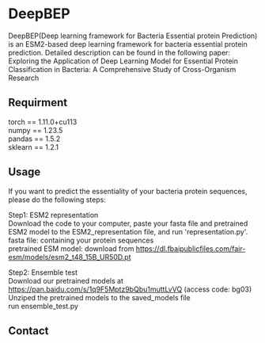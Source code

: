# DeepBEP
DeepBEP(Deep learning framework for Bacteria Essential protein Prediction) is an ESM2-based deep learning framework for bacteria essential protein prediction.
Detailed description can be found in the following paper:
Exploring the Application of  Deep Learning Model for Essential Protein Classification in Bacteria: A Comprehensive Study of  Cross-Organism Research

## Requirment
torch == 1.11.0+cu113<br>
numpy == 1.23.5<br>
pandas == 1.5.2<br>
sklearn == 1.2.1<br>


## Usage
If you want to predict the essentiality of your bacteria protein sequences, please do the following steps: <br>

Step1: ESM2 representation<br>
Download the code to your computer, paste your fasta file and pretrained ESM2 model to the ESM2_representation file, and run 'representation.py'.<br>
fasta file: containing your protein sequences<br>
pretrained ESM model: download from  https://dl.fbaipublicfiles.com/fair-esm/models/esm2_t48_15B_UR50D.pt  <br>

Step2: Ensemble test <br>
Download our pretrained models at   https://pan.baidu.com/s/1q9F5Mptz9bQbu1muttLvVQ (access code: bg03) <br>
Unziped the pretrained models to the saved_models file <br>
run ensemble_test.py


## Contact
